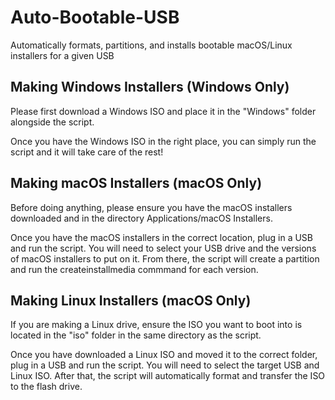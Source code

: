 # Auto-Bootable-USB
Automatically formats, partitions, and installs bootable macOS/Linux installers for a given USB

## Making Windows Installers (Windows Only)
Please first download a Windows ISO and place it in the "Windows" folder alongside the script. 

Once you have the Windows ISO in the right place, you can simply run the script and it will take care of the rest!

## Making macOS Installers (macOS Only)
Before doing anything, please ensure you have the macOS installers downloaded and in the directory Applications/macOS Installers. 

Once you have the macOS installers in the correct location, plug in a USB and run the script. You will need to select your USB drive and the versions of macOS installers to put on it. From there, the script will create a partition and run the createinstallmedia commmand for each version.

## Making Linux Installers (macOS Only)
If you are making a Linux drive, ensure the ISO you want to boot into is located in the "iso" folder in the same directory as the script.

Once you have downloaded a Linux ISO and moved it to the correct folder, plug in a USB and run the script. You will need to select the target USB and Linux ISO. After that, the script will automatically format and transfer the ISO to the flash drive.
